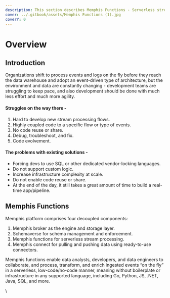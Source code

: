 ```yaml
---
description: This section describes Memphis Functions - Serverless stream processing
cover: ../.gitbook/assets/Memphis Functions (1).jpg
coverY: 0
---
```


# Overview

## Introduction

Organizations shift to process events and logs on the fly before they reach the data warehouse and adopt an event-driven type of architecture, but the environment and data are constantly changing - development teams are struggling to keep pace, and also development should be done with much less effort and much more agility.

#### Struggles on the way there -&#x20;

1. Hard to develop new stream processing flows.
2. Highly coupled code to a specific flow or type of events.
3. No code reuse or share.
4. Debug, troubleshoot, and fix.
5. Code evolvement.

#### The problems with existing solutions -&#x20;

* Forcing devs to use SQL or other dedicated vendor-locking languages.
* Do not support custom logic.
* Increase infrastructure complexity at scale.
* Do not enable code reuse or share.
* At the end of the day, it still takes a great amount of time to build a real-time app/pipeline.

## Memphis Functions

&#x20;Memphis platform comprises four decoupled components:&#x20;

1. Memphis broker as the engine and storage layer.
2. Schemaverse for schema management and enforcement.
3. Memphis functions for serverless stream processing.
4. Memphis connect for pulling and pushing data using ready-to-use connectors.

Memphis functions enable data analysts, developers, and data engineers to collaborate, and process, transform, and enrich ingested events “on the fly” in a serverless, low-code/no-code manner, meaning without boilerplate or infrastructure in any supported language, including Go, Python, JS, .NET, Java, SQL, and more.

\
